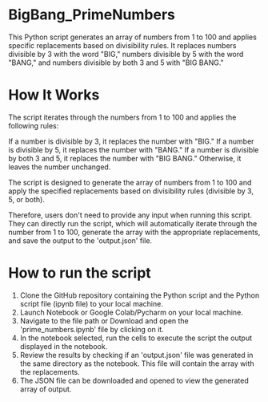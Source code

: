 # BigBang_PrimeNumbers
This Python script generates an array of numbers from 1 to 100 and applies specific replacements based on divisibility rules. It replaces numbers divisible by 3 with the word "BIG," numbers divisible by 5 with the word "BANG," and numbers divisible by both 3 and 5 with "BIG BANG."

# How It Works
The script iterates through the numbers from 1 to 100 and applies the following rules:

If a number is divisible by 3, it replaces the number with "BIG."
If a number is divisible by 5, it replaces the number with "BANG."
If a number is divisible by both 3 and 5, it replaces the number with "BIG BANG."
Otherwise, it leaves the number unchanged.

The script is designed to generate the array of numbers from 1 to 100 and apply the specified replacements based on divisibility rules (divisible by 3, 5, or both).

Therefore, users don't need to provide any input when running this script. They can directly run the script, which will automatically iterate through the number from 1 to 100, generate the array with the appropriate replacements, and save the output to the 'output.json' file.

# How to run the script
1. Clone the GitHub repository containing the Python script and the Python script file (ipynb file) to your local machine.
2. Launch Notebook or Google Colab/Pycharm on your local machine.
3. Navigate to the file path or Download  and open the 'prime_numbers.ipynb' file by clicking on it.
4. In the notebook selected, run the cells to execute the script the output displayed in the notebook.
5. Review the results by checking if an 'output.json' file was generated in the same directory as the notebook. This file will contain the array with the replacements.
6. The JSON file can be downloaded and opened to view the generated array of output. 
